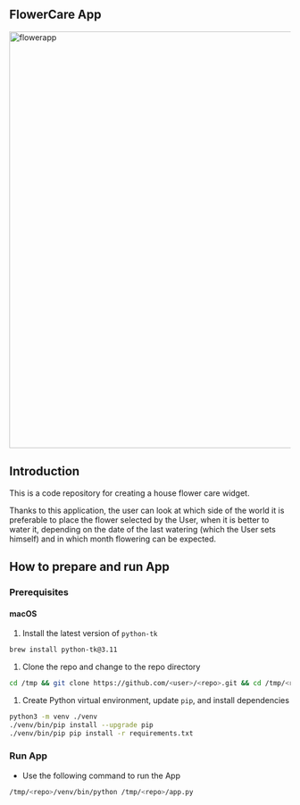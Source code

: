 ## FlowerCare App

<img width="746" alt="flowerapp" src="https://user-images.githubusercontent.com/102157344/230329946-7ed9359c-0452-4883-a81a-c92244ffe58f.png">

## Introduction
  This is a code repository for creating a house flower care widget.

  Thanks to this application, the user can look at which side of the world it is preferable to place the flower selected by the User, when it is better to water it, depending on the date of the last watering (which the User sets himself) and in which month flowering can be expected.





## How to prepare and run App

### Prerequisites

#### macOS

1. Install the latest version of `python-tk`

```bash
brew install python-tk@3.11 
```

1. Clone the repo and change to the repo directory

```bash
cd /tmp && git clone https://github.com/<user>/<repo>.git && cd /tmp/<repo>
```

1. Create Python virtual environment, update `pip`, and install dependencies

```bash
python3 -m venv ./venv
./venv/bin/pip install --upgrade pip
./venv/bin/pip pip install -r requirements.txt
```

### Run App

* Use the following command to run the App

```bash
/tmp/<repo>/venv/bin/python /tmp/<repo>/app.py
